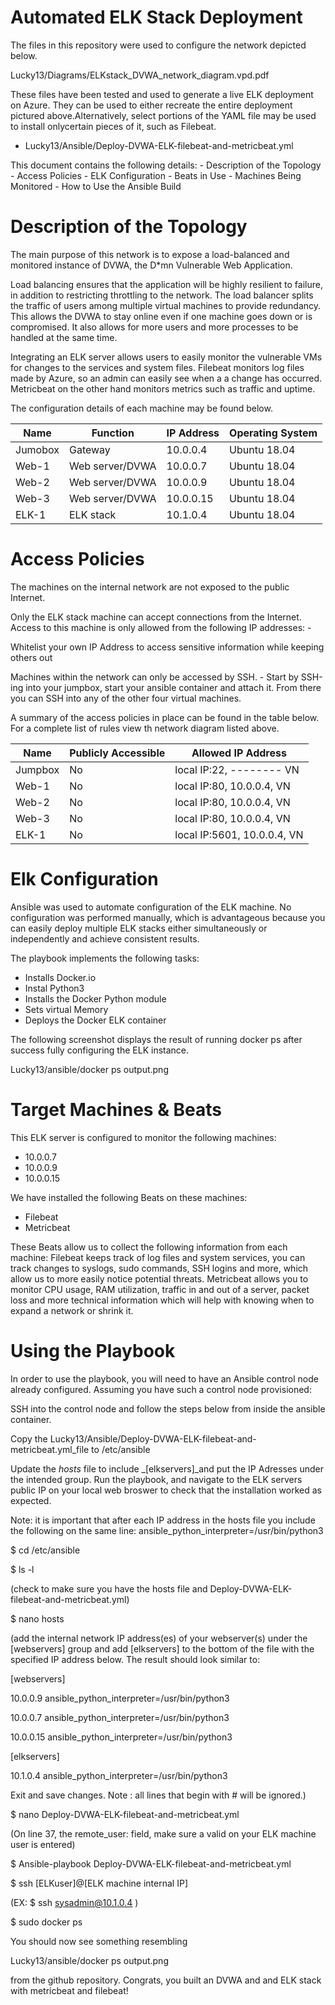 Automated ELK Stack Deployment
==============================

The files in this repository were used to configure the network depicted below.

Lucky13/Diagrams/ELKstack\_DVWA\_network\_diagram.vpd.pdf

These files have been tested and used to generate a live ELK deployment on Azure. They can be used to either recreate the entire deployment pictured above.Alternatively, select portions of the YAML file may be used to install onlycertain pieces of it, such as Filebeat.

- Lucky13/Ansible/Deploy-DVWA-ELK-filebeat-and-metricbeat.yml

This document contains the following details: - Description of the Topology - Access Policies - ELK Configuration - Beats in Use - Machines Being Monitored - How to Use the Ansible Build



Description of the Topology
===========================

The main purpose of this network is to expose a load-balanced and monitored instance of DVWA, the D\*mn Vulnerable Web Application.

Load balancing ensures that the application will be highly resilient to failure, in addition to restricting throttling to the network. The load balancer splits the traffic of users among multiple virtual machines to provide redundancy. This allows the DVWA to stay online even if one machine goes down or is compromised. It also allows for more users and more processes to be handled at the same time.

Integrating an ELK server allows users to easily monitor the vulnerable VMs for changes to the services and system files. Filebeat monitors log files made by Azure, so an admin can easily see when a a change has occurred. Metricbeat on the other hand monitors metrics such as traffic and uptime.

The configuration details of each machine may be found below.

|   Name  |     Function    | IP Address | Operating System |
| ------- | --------------- | ---------- | ---------------- |
| Jumobox | Gateway         | 10.0.0.4   |   Ubuntu 18.04   |
| Web-1   | Web server/DVWA | 10.0.0.7   |   Ubuntu 18.04   |
| Web-2   | Web server/DVWA | 10.0.0.9   |   Ubuntu 18.04   |
| Web-3   | Web server/DVWA | 10.0.0.15  |   Ubuntu 18.04   |
| ELK-1   | ELK stack       | 10.1.0.4   |   Ubuntu 18.04   |



Access Policies
===============

The machines on the internal network are not exposed to the public Internet.

Only the ELK stack machine can accept connections from the Internet. Access to this machine is only allowed from the following IP addresses: -

Whitelist your own IP Address to access sensitive information while keeping others out


Machines within the network can only be accessed by SSH. - Start by SSH-ing into your jumpbox, start your ansible container and attach it. From there you can SSH into any of the other four virtual machines.

A summary of the access policies in place can be found in the table below. For a complete list of rules view th network diagram listed above.

|   Name  | Publicly Accessible |      Allowed IP Address     |
| ------- | ------------------- | --------------------------- |
| Jumpbox |          No         | local IP:22,   --------  VN |
| Web-1   |          No         | local IP:80,   10.0.0.4, VN |
| Web-2   |          No         | local IP:80,   10.0.0.4, VN |
| Web-3   |          No         | local IP:80,   10.0.0.4, VN |
| ELK-1   |          No         | local IP:5601, 10.0.0.4, VN |



Elk Configuration
=================

Ansible was used to automate configuration of the ELK machine. No configuration was performed manually, which is advantageous because you can easily deploy multiple ELK stacks either simultaneously or independently and achieve consistent results.

The playbook implements the following tasks:

- Installs Docker.io
- Instal Python3
- Installs the Docker Python module
- Sets virtual Memory
- Deploys the Docker ELK container

The following screenshot displays the result of running docker ps after success fully configuring the ELK instance.

Lucky13/ansible/docker ps output.png



Target Machines &amp; Beats
===========================

This ELK server is configured to monitor the following machines:

- 10.0.0.7
- 10.0.0.9
- 10.0.0.15

We have installed the following Beats on these machines:

- Filebeat
- Metricbeat

These Beats allow us to collect the following information from each machine: Filebeat keeps track of log files and system services, you can track changes to syslogs, sudo commands, SSH logins and more, which allow us to more easily notice potential threats. Metricbeat allows you to monitor CPU usage, RAM utilization, traffic in and out of a server, packet loss and more technical information which will help with knowing when to expand a network or shrink it.



Using the Playbook
==================

In order to use the playbook, you will need to have an Ansible control node already configured. Assuming you have such a control node provisioned:

SSH into the control node and follow the steps below from inside the ansible container.

Copy the Lucky13/Ansible/Deploy-DVWA-ELK-filebeat-and-metricbeat.yml_file to /etc/ansible  

Update the _hosts_ file to include _[elkservers]_and put the IP Adresses under the intended group. Run the playbook, and navigate to the ELK servers public IP on your local web broswer to check that the installation worked as expected.

Note: it is important that after each IP address in the hosts file you include the following on the same line: ansible\_python\_interpreter=/usr/bin/python3






$ cd /etc/ansible

$ ls -l

(check to make sure you have the hosts file and Deploy-DVWA-ELK-filebeat-and-metricbeat.yml)

$ nano hosts

(add the internal network IP address(es) of your webserver(s) under the [webservers] group and add [elkservers] to the bottom of the file with the specified IP address below. The result should look similar to:

[webservers]

10.0.0.9 ansible\_python\_interpreter=/usr/bin/python3

10.0.0.7 ansible\_python\_interpreter=/usr/bin/python3

10.0.0.15 ansible\_python\_interpreter=/usr/bin/python3

[elkservers]

10.1.0.4 ansible\_python\_interpreter=/usr/bin/python3

Exit and save changes. Note : all lines that begin with # will be ignored.)

$ nano Deploy-DVWA-ELK-filebeat-and-metricbeat.yml

(On line 37, the remote_user: field, make sure a valid on your ELK machine user is entered)

$ Ansible-playbook Deploy-DVWA-ELK-filebeat-and-metricbeat.yml

$ ssh [ELKuser]@[ELK machine internal IP]

(EX: $ ssh sysadmin@10.1.0.4 )

$ sudo docker ps

You should now see something resembling

Lucky13/ansible/docker ps output.png

from the github repository. Congrats, you built an DVWA and and ELK stack with metricbeat and filebeat!
